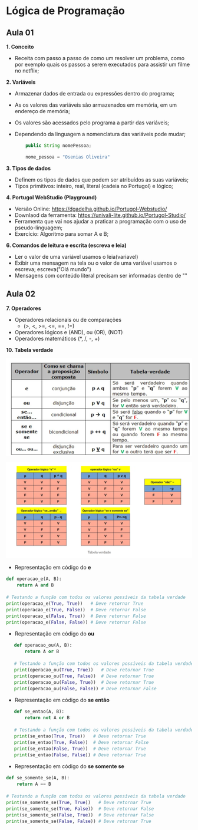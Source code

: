 # Lógica de Programação
## Aula 01

**1. Conceito**

   * Receita com passo a passo de como um resolver um problema, como por exemplo quais os passos a serem executados para assistir um filme no netflix;

**2. Variáveis**
   * Armazenar dados de entrada ou expressões dentro do programa;
   * As os valores das variáveis são armazenados em memória, em um endereço de memória;
   * Os valores são acessados pelo programa a partir das variáveis;
   * Dependendo da linguagem a nomenclatura das variáveis pode mudar;

     ~~~java
         public String nomePessoa;
     ~~~
     ~~~python
         nome_pessoa = "Osenias Oliveira"
     ~~~

**3. Tipos de dados**

   * Definem os tipos de dados que podem ser atribuídos as suas variáveis;
   * Tipos primitivos: inteiro, real, literal (cadeia no Portugol) e lógico;

**4. Portugol WebStudio (Playground)**

   * Versão Online: https://dgadelha.github.io/Portugol-Webstudio/
   * Downlaod da ferramenta: https://univali-lite.github.io/Portugol-Studio/
   * Ferramenta que vai nos ajudar a praticar a programação com o uso de pseudo-linguagem;
   * Exercício: Algoritmo para somar A e B;

**6. Comandos de leitura e escrita (escreva e leia)**

   * Ler o valor de uma variável usamos o leia(variavel)
   * Exibir uma mensagem na tela ou o valor de uma variável usamos o escreva; escreva("Olá mundo")
   * Mensagens com conteúdo literal precisam ser informadas dentro de ""

## Aula 02

**7. Operadores**

   * Operadores relacionais ou de comparações
      * (>, <, >=, <=, ==, !=)
   * Operadores lógicos e (AND), ou (OR), (NOT)
   * Operadores matemáticos (*, /, -, +)

**10. Tabela verdade**

   ![Alt ou título da imagem](/images/tabelaVerdade01.png)

   ![Alt ou título da imagem](/images/tabelaVerdade02.png)

   * Representação em código do **e**
   ```python
   def operacao_e(A, B):
       return A and B

   # Testando a função com todos os valores possíveis da tabela verdade
   print(operacao_e(True, True))   # Deve retornar True
   print(operacao_e(True, False))  # Deve retornar False
   print(operacao_e(False, True))  # Deve retornar False
   print(operacao_e(False, False)) # Deve retornar False
   ```

   * Representação em código do **ou**
   ```python
      def operacao_ou(A, B):
          return A or B

      # Testando a função com todos os valores possíveis da tabela verdade
      print(operacao_ou(True, True))   # Deve retornar True
      print(operacao_ou(True, False))  # Deve retornar True
      print(operacao_ou(False, True))  # Deve retornar True
      print(operacao_ou(False, False)) # Deve retornar False
   ```

   * Representação em código do **se então**
   ```python
      def se_entao(A, B):
          return not A or B

      # Testando a função com todos os valores possíveis da tabela verdade
      print(se_entao(True, True))   # Deve retornar True
      print(se_entao(True, False))  # Deve retornar False
      print(se_entao(False, True))  # Deve retornar True
      print(se_entao(False, False)) # Deve retornar True
   ```

   * Representação em código do **se somente se**
   ```python
   def se_somente_se(A, B):
       return A == B

   # Testando a função com todos os valores possíveis da tabela verdade
   print(se_somente_se(True, True))   # Deve retornar True
   print(se_somente_se(True, False))  # Deve retornar False
   print(se_somente_se(False, True))  # Deve retornar False
   print(se_somente_se(False, False)) # Deve retornar True
   ```





